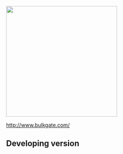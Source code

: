 
<img src="https://portal.bulkgate.com/images/products/bg.svg" width="300" />


http://www.bulkgate.com/

## Developing version
